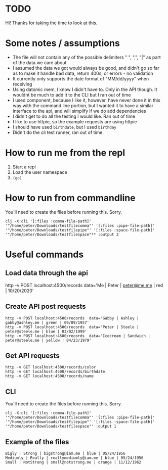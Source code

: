 # TODO

Hi! Thanks for taking the time to look at this.

# Some notes / assumptions
* The file will not contain any of the possible delimiters " ", ",", "|" as part of the data we care about
* I assumed the data we got would always be good, and didn't go so far as to make it handle bad data, return 400s, or errors - no validation
* It currently only supports the date format of "MM/dd/yyyy" when receiving
* Using datomic mem, I know I didn't have to. Only in the API though. It wouldnt be much to add it to the CLI but I ran out of time
* I used component, because I like it, however, have never done it in this way with the command line portion, but I wanted it to have a similar interface to the api, and will simplify if we do add dependencies
* I didn't get to do all the testing I would like. Ran out of time
* I like to use httpie, so the example requests are using httpie
* I should have used `birthdate`, but I used `birthday`
* Didn't do the cli test runner, ran out of time.

# How to run me from the repl
1. Start a repl
2. Load the user namespace
3. `(go)`

# How to run from commandline

You'll need to create the files before running this. Sorry.

`clj -X:cli '[:files :comma-file-path]' '"/home/peter/Downloads/testfilecomma"' '[:files :pipe-file-path]' '"/home/peter/Downloads/testfilepipe"' '[:files :space-file-path]' '"/home/peter/Downloads/testfilespace"** :output 3`

# Useful commands

## Load data through the api
http -v POST localhost:4500/records  data='Me | Peter | peter@me.me | red | 10/20/2020'

## Create API post requests

```
http -v POST localhost:4500/records  data='Gabby | Ashley | gabby@ashley.me | green | 09/09/1957'
http -v POST localhost:4500/records  data='Peter | Steele | peter@steele.me | blue | 03/02/1999'
http -v POST localhost:4500/records  data='Icecream | Sandwich | peter@steele.me | yellow | 04/23/1979'
```

## Get API requests

```
http -v GET localhost:4500/records/color
http -v GET localhost:4500/records/birthdate
http -v GET localhost:4500/records/name
```

## CLI

You'll need to create the files before running this. Sorry.

`clj -X:cli '[:files :comma-file-path]' '"/home/peter/Downloads/testfilecomma"' '[:files :pipe-file-path]' '"/home/peter/Downloads/testfilepipe"' '[:files :space-file-path]' '"/home/peter/Downloads/testfilespace"' :output 1`




## Example of the files

```
Bigly | Strong | bigstrong@iam.me | blue | 05/24/1956
Mediumly | Really | reallymediumly@iam.me | blue | 05/24/1956
Small | NotStrong | small@notstrong.me | orange | 11/12/1962

```

